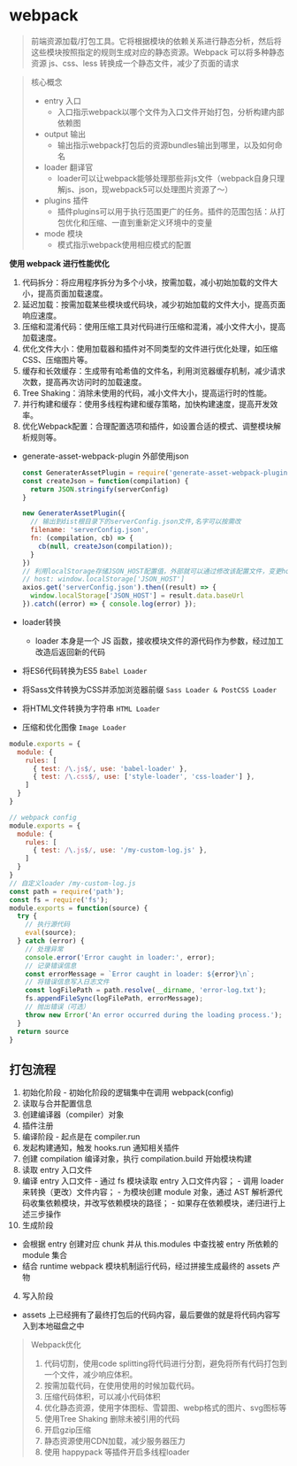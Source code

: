 # webpack

> 前端资源加载/打包工具。它将根据模块的依赖关系进行静态分析，然后将这些模块按照指定的规则生成对应的静态资源。Webpack 可以将多种静态资源 js、css、less 转换成一个静态文件，减少了页面的请求

> 核心概念
>
> - entry 入口
>   - 入口指示webpack以哪个文件为入口文件开始打包，分析构建内部依赖图
> - output 输出
>   - 输出指示webpack打包后的资源bundles输出到哪里，以及如何命名
> - loader 翻译官
>   - loader可以让webpack能够处理那些非js文件（webpack自身只理解js、json，现webpack5可以处理图片资源了～）
> - plugins 插件
>   - 插件plugins可以用于执行范围更广的任务。插件的范围包括：从打包优化和压缩、一直到重新定义环境中的变量
> - mode 模块
>   - 模式指示webpack使用相应模式的配置

**使用 webpack 进行性能优化**
1. 代码拆分：将应用程序拆分为多个小块，按需加载，减小初始加载的文件大小，提高页面加载速度。
2. 延迟加载：按需加载某些模块或代码块，减少初始加载的文件大小，提高页面响应速度。
3. 压缩和混淆代码：使用压缩工具对代码进行压缩和混淆，减小文件大小，提高加载速度。
4. 优化文件大小：使用加载器和插件对不同类型的文件进行优化处理，如压缩CSS、压缩图片等。
6. 缓存和长效缓存：生成带有哈希值的文件名，利用浏览器缓存机制，减少请求次数，提高再次访问时的加载速度。
7. Tree Shaking：消除未使用的代码，减小文件大小，提高运行时的性能。
8. 并行构建和缓存：使用多线程构建和缓存策略，加快构建速度，提高开发效率。
9. 优化Webpack配置：合理配置选项和插件，如设置合适的模式、调整模块解析规则等。

- generate-asset-webpack-plugin 外部使用json
  ```js
  const GeneraterAssetPlugin = require('generate-asset-webpack-plugin')
  const createJson = function(compilation) {
    return JSON.stringify(serverConfig)
  }

  new GeneraterAssetPlugin({
    // 输出到dist根目录下的serverConfig.json文件,名字可以按需改
    filename: 'serverConfig.json',
    fn: (compilation, cb) => {
      cb(null, createJson(compilation));
    }
  })
  // 利用localStorage存储JSON_HOST配置值，外部就可以通过修改该配置文件，变更host了
  // host: window.localStorage['JSON_HOST']
  axios.get('serverConfig.json').then((result) => {
    window.localStorage['JSON_HOST'] = result.data.baseUrl
  }).catch((error) => { console.log(error) });
  ```

- loader转换
  - loader 本身是一个 JS 函数，接收模块文件的源代码作为参数，经过加工改造后返回新的代码
- 将ES6代码转换为ES5 `Babel Loader`
- 将Sass文件转换为CSS并添加浏览器前缀 `Sass Loader & PostCSS Loader`
- 将HTML文件转换为字符串 `HTML Loader`
- 压缩和优化图像 `Image Loader`

```js
module.exports = {
  module: {
    rules: [
      { test: /\.js$/, use: 'babel-loader' },
      { test: /\.css$/, use: ['style-loader', 'css-loader'] },
    ]
  }
}
```
```js
// webpack config
module.exports = {
  module: {
    rules: [
      { test: /\.js$/, use: '/my-custom-log.js' },
    ]
  }
}
// 自定义loader /my-custom-log.js
const path = require('path');
const fs = require('fs');
module.exports = function(source) {
  try {
    // 执行源代码
    eval(source);
  } catch (error) {
    // 处理异常
    console.error('Error caught in loader:', error);
    // 记录错误信息
    const errorMessage = `Error caught in loader: ${error}\n`;
    // 将错误信息写入日志文件
    const logFilePath = path.resolve(__dirname, 'error-log.txt');
    fs.appendFileSync(logFilePath, errorMessage);
    // 抛出错误（可选）
    throw new Error('An error occurred during the loading process.');
  }
  return source
}
```

##  打包流程

1. 初始化阶段 - 初始化阶段的逻辑集中在调用 webpack(config)
  1. 读取与合并配置信息
  2. 创建编译器（compiler）对象
  3. 插件注册
2. 编译阶段 - 起点是在 compiler.run
  1. 发起构建通知，触发 hooks.run 通知相关插件
  2. 创建 compilation 编译对象，执行 compilation.build 开始模块构建
  3. 读取 entry 入口文件
  4. 编译 entry 入口文件
    - 通过 fs 模块读取 entry 入口文件内容；
    - 调用 loader 来转换（更改）文件内容；
    - 为模块创建 module 对象，通过 AST 解析源代码收集依赖模块，并改写依赖模块的路径；
    - 如果存在依赖模块，递归进行上述三步操作
3. 生成阶段
  - 会根据 entry 创建对应 chunk 并从 this.modules 中查找被 entry 所依赖的 module 集合
  - 结合 runtime webpack 模块机制运行代码，经过拼接生成最终的 assets 产物
4. 写入阶段
  - assets 上已经拥有了最终打包后的代码内容，最后要做的就是将代码内容写入到本地磁盘之中

> Webpack优化
>
> 1. 代码切割，使用code splitting将代码进行分割，避免将所有代码打包到一个文件，减少响应体积。
> 2. 按需加载代码，在使用使用的时候加载代码。
> 3. 压缩代码体积，可以减小代码体积
> 4. 优化静态资源，使用字体图标、雪碧图、webp格式的图片、svg图标等
> 5. 使用Tree Shaking 删除未被引用的代码
> 6. 开启gzip压缩
> 7. 静态资源使用CDN加载，减少服务器压力
> 8. 使用 happypack 等插件开启多线程loader
